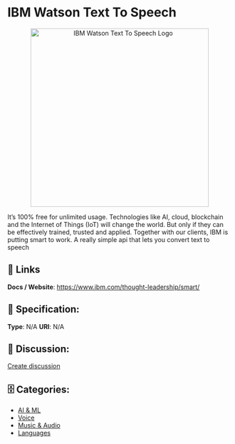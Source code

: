 # IBM Watson Text To Speech
<p align="center">
    <img width="400" src="https://raw.githubusercontent.com/apis-list/apis-list/main/apis/ibm-watson-text-to-speech/logo_256x256.png" alt="IBM Watson Text To Speech Logo"/>
</p>

It’s 100% free for unlimited usage. Technologies like AI, cloud, blockchain and the Internet of Things (IoT) will change the world.  But only if they can be effectively trained, trusted and applied.  Together with our clients, IBM is putting smart to work. A really simple api that lets you convert text to speech

##  🔗 Links
**Docs / Website**: https://www.ibm.com/thought-leadership/smart/

## 🧬 Specification:
**Type**: N/A
**URI**: N/A

## 💬 Discussion:
[Create discussion](https://github.com/apis-list/apis-list/discussions/new)

## 🗄️ Categories:
- [AI & ML](https://github.com/apis-list/apis-list#ai-and-ml)
- [Voice](https://github.com/apis-list/apis-list#voice)
- [Music & Audio](https://github.com/apis-list/apis-list#music-and-audio)
- [Languages](https://github.com/apis-list/apis-list#languages)








